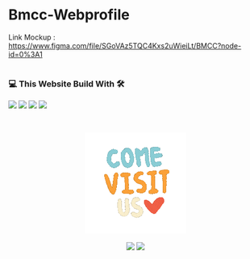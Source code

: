 # Bmcc-Webprofile

Link Mockup : https://www.figma.com/file/SGoVAz5TQC4Kxs2uWieiLt/BMCC?node-id=0%3A1

#

### 💻 This Website Build With 🛠️
![](https://img.shields.io/badge/HTML5-E34F26?style=for-the-badge&logo=html5&logoColor=white) ![](https://img.shields.io/badge/CSS-239120?&style=for-the-badge&logo=css3&logoColor=white) ![](https://img.shields.io/badge/Git-F05032?style=for-the-badge&logo=git&logoColor=white) ![]( 	https://img.shields.io/badge/Visual_Studio_Code-0078D4?style=for-the-badge&logo=visual%20studio%20code&logoColor=white)

<br>

<p align="center"> 
 <img src="https://github.com/JayaByu/Kawah-Ijen/blob/main/GithubRasset/bmcc.gif" />
</p>

<p align="center">
<code><a href="https://www.instagram.com/bmcc_binusmlg/" target="_blank"><img height="50" src="https://img.shields.io/badge/Instagram-E4405F?style=for-the-badge&logo=instagram&logoColor=white"></a></code>
<code><a href="https://www.linkedin.com/in/bmcc-academy-8117411bb/?originalSubdomain=id" target="_blank"><img height="50" src="https://img.shields.io/badge/LinkedIn-0077B5?style=for-the-badge&logo=linkedin&logoColor=white)"></a></code>
<br/><br/>
</p>

